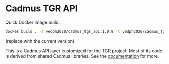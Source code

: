 # Cadmus TGR API

Quick Docker image build:

```bash
docker build . -t vedph2020/cadmus_tgr_api:1.0.8 -t vedph2020/cadmus_tgr_api:latest
```

(replace with the current version).

This is a Cadmus API layer customized for the TGR project. Most of its code is derived from shared Cadmus libraries. See the [documentation](https://github.com/vedph/cadmus_doc/blob/master/api/creating.md) for more.

